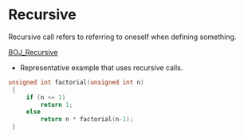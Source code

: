 # Recursive 

Recursive call refers to referring to oneself when defining something.

[BOJ_Recursive](https://www.acmicpc.net/step/19)

+ Representative example that uses recursive calls.

```c
unsigned int factorial(unsigned int n)
 {
     if (n <= 1)
         return 1;
     else
         return n * factorial(n-1);
 }
 ```
